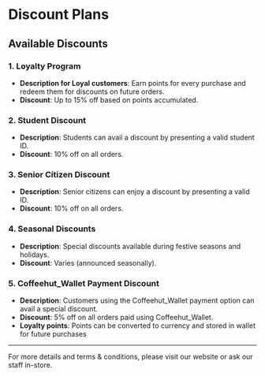 # Discount Plans

## Available Discounts

### 1. Loyalty Program
- **Description for Loyal customers**: Earn points for every purchase and redeem them for discounts on future orders.
- **Discount**: Up to 15% off based on points accumulated.

### 2. Student Discount
- **Description**: Students can avail a discount by presenting a valid student ID.
- **Discount**: 10% off on all orders.

### 3. Senior Citizen Discount
- **Description**: Senior citizens can enjoy a discount by presenting a valid ID.
- **Discount**: 10% off on all orders.

### 4. Seasonal Discounts
- **Description**: Special discounts available during festive seasons and holidays.
- **Discount**: Varies (announced seasonally).

### 5. Coffeehut_Wallet Payment Discount
- **Description**: Customers using the Coffeehut_Wallet payment option can avail a special discount.
- **Discount**: 5% off on all orders paid using Coffeehut_Wallet.
- **Loyalty points**: Points can be converted to currency and stored in wallet for future purchases
---

For more details and terms & conditions, please visit our website or ask our staff in-store.